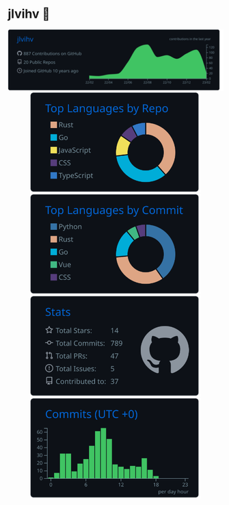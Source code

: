 # jlvihv 👋

<div align=center>
    <img src="./profile-summary-card-output/github_dark/0-profile-details.svg">
</div>

<div align=center>
    <img width="400" src="./profile-summary-card-output/github_dark/1-repos-per-language.svg">
    <img width="400" src="./profile-summary-card-output/github_dark/2-most-commit-language.svg">
</div>

<div align=center>
    <img width="400" src="./profile-summary-card-output/github_dark/3-stats.svg">
    <img width="400" src="./profile-summary-card-output/github_dark/4-productive-time.svg">
</div>
